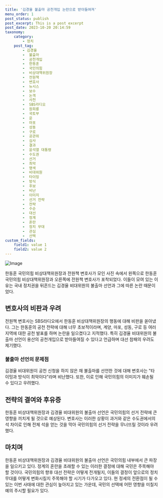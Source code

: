 ```yaml
---
title: '김경율 불출마 공천개입 논란으로 받아들여져'
menu_order: 1
post_status: publish
post_excerpt: This is a post excerpt
post_date: 2023-10-20 20:14:59
taxonomy:
    category:
        - 정치
    post_tag:
        - 김경율
        -  불출마
        -  공천개입
        -  한동훈
        -  국민의힘
        -  비상대책위원장
        -  전원책
        -  변호사
        -  뉴시스
        -  보수
        -  논객
        -  사천
        -  SBS라디오
        -  원희룡
        -  국토부
        -  운
        -  마포
        -  성동
        -  구로
        -  공관위
        -  심사
        -  결과
        -  윤석열 대통령
        -  수도권
        -  선거
        -  최악
        -  명색
        -  비대위원
        -  타이밍
        -  방식
        -  후보
        -  비난
        -  이미지
        -  선거 전략
        -  전략
        -  수순
        -  대선
        -  정계
        -  혼란
        -  정치 무대
        -  관심
        -  선택
custom_fields:
    field1: value 1
    field2: value 2
---
```


![Image](https://imgnews.pstatic.net/image/053/2024/02/06/0000041334_001_20240206090501119.jpg?type=w647)


한동훈 국민의힘 비상대책위원장과 전원책 변호사가 모인 사진 속에서 왼쪽으로 한동훈 국민의힘 비상대책위원장과 오른쪽에 전원책 변호사가 포착되었다. 이들이 모여 있는 이유는 국내 정치권을 뒤흔드는 김경율 비대위원의 불출마 선언과 그에 따른 논란 때문이었다.

## 변호사의 비판과 우려
전원책 변호사는 SBS라디오에서 한동훈 비상대책위원장의 행동에 대해 비판을 쏟아냈다. 그는 한동훈의 공천 전략에 대해 너무 초보적이라며, 계양, 마포, 성동, 구로 등 여러 지역에 대한 공천 발표를 하며 논란을 일으켰다고 지적했다. 특히 김경율 비대위원의 불출마 선언이 용산의 공천개입으로 받아들여질 수 있다고 언급하며 대선 참패의 우려도 제기했다.

### 불출마 선언의 문제점
김경율 비대위원이 공천 신청을 하지 않은 채 불출마를 선언한 것에 대해 변호사는 "타이밍과 방식이 최악이다"라며 비난했다. 또한, 이로 인해 국민의힘의 이미지가 훼손될 수 있다고 우려했다.

## 전략의 결여와 후유증
한동훈 비상대책위원장과 김경율 비대위원의 불출마 선언은 국민의힘의 선거 전략에 큰 영향을 끼치게 될 것으로 예상된다. 변호사는 이러한 상황이 과거와 같은 수도권에서의 석 차이로 인해 전체 석을 얻는 것을 막아 국민의힘의 선거 전략을 무너뜨릴 것이라 우려했다.

## 마치며
한동훈 비상대책위원장과 김경율 비대위원의 불출마 선언은 국민의힘 내부에서 큰 파장을 일으키고 있다. 정계의 혼란을 초래할 수 있는 이러한 결정에 대해 국민은 주목해야 할 것이다. 국민의힘의 향후 대선 전략은 어떻게 전개될지, 이들의 결정이 앞으로의 정치 무대를 어떻게 변화시킬지 주목해야 할 시기가 다가오고 있다. 현 정세의 전환점이 될 수 있는 이번 사태에 대한 관심이 높아지고 있는 가운데, 국민의 선택에 어떤 영향을 미칠지 예의 주시할 필요가 있다.
